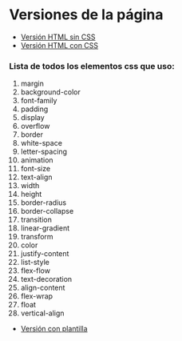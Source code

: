 # Versiones de la página

- [Versión HTML sin CSS](https://amelych.github.io/v0/index.html)
- [Versión HTML con CSS](https://amelych.github.io/v1/index.html)
### Lista de todos los elementos css que uso:
1. margin
2. background-color
3. font-family
4. padding
5. display
6. overflow
7. border
8. white-space
9. letter-spacing
10. animation
11. font-size
12. text-align
13. width
14. height
15. border-radius
16. border-collapse
17. transition
18. linear-gradient
19. transform
20. color
21. justify-content
22. list-style
23. flex-flow
24. text-decoration
25. align-content
26. flex-wrap
27. float
28. vertical-align
- [Versión con plantilla](https://amelych.github.io/v2.2/index.html)

